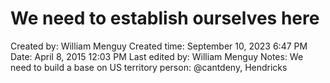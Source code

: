 # We need to establish ourselves here

Created by: William Menguy
Created time: September 10, 2023 6:47 PM
Date: April 8, 2015 12:03 PM
Last edited by: William Menguy
Notes: We need to build a base on US territory
person: @cantdeny, Hendricks